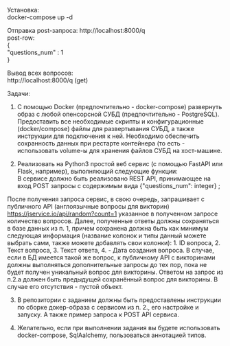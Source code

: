 Установка:  
docker-compose up -d  
  
Отправка post-запроса: http://localhost:8000/q  
post-row:  
{  
	"questions_num" : 1  
} 

Вывод всех вопросов:  
http://localhost:8000/q (get)


Задачи:

1. С помощью Docker (предпочтительно - docker-compose) развернуть образ с любой опенсорсной СУБД (предпочтительно - PostgreSQL). Предоставить все необходимые скрипты и конфигурационные (docker/compose) файлы для развертывания СУБД, а также инструкции для подключения к ней. Необходимо обеспечить сохранность данных при рестарте контейнера (то есть - использовать volume-ы для хранения файлов СУБД на хост-машине.  


2. Реализовать на Python3 простой веб сервис (с помощью FastAPI или Flask, например), выполняющий следующие функции:  
В сервисе должно быть реализовано REST API, принимающее на вход POST запросы с содержимым вида {"questions_num": integer}  ;  

После получения запроса сервис, в свою очередь, запрашивает с публичного API (англоязычные вопросы для викторин) https://jservice.io/api/random?count=1 указанное в полученном запросе количество вопросов.
Далее, полученные ответы должны сохраняться в базе данных из п. 1, причем сохранена должна быть как минимум следующая информация (название колонок и типы данный можете выбрать сами, также можете добавлять свои колонки): 1. ID вопроса, 2. Текст вопроса, 3. Текст ответа, 4. - Дата создания вопроса. В случае, если в БД имеется такой же вопрос, к публичному API с викторинами должны выполняться дополнительные запросы до тех пор, пока не будет получен уникальный вопрос для викторины.
Ответом на запрос из п.2.a должен быть предыдущей сохранённый вопрос для викторины. В случае его отсутствия - пустой объект.  

3. В репозитории с заданием должны быть предоставлены инструкции по сборке докер-образа с сервисом из п. 2., его настройке и запуску. А также пример запроса к POST API сервиса.  

4. Желательно, если при выполнении задания вы будете использовать docker-compose, SqlAalchemy,  пользоваться аннотацией типов.  